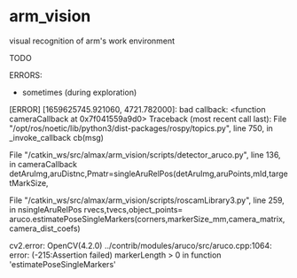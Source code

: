 # arm_vision
visual recognition of arm's work environment


TODO

ERRORS:
- sometimes (during exploration)

[ERROR] [1659625745.921060, 4721.782000]: bad callback: <function cameraCallback at 0x7f041559a9d0>
Traceback (most recent call last):
  File "/opt/ros/noetic/lib/python3/dist-packages/rospy/topics.py", line 750, in _invoke_callback
    cb(msg)

  File "/catkin_ws/src/almax/arm_vision/scripts/detector_aruco.py", line 136, in cameraCallback
    detAruImg,aruDistnc,Pmatr=singleAruRelPos(detAruImg,aruPoints,mId,targetMarkSize,

  File "/catkin_ws/src/almax/arm_vision/scripts/roscamLibrary3.py", line 259, in nsingleAruRelPos
    rvecs,tvecs,object_points= aruco.estimatePoseSingleMarkers(corners,markerSize_mm,camera_matrix,camera_dist_coefs)
    
cv2.error: OpenCV(4.2.0) ../contrib/modules/aruco/src/aruco.cpp:1064: error: (-215:Assertion failed) markerLength > 0 in function 'estimatePoseSingleMarkers'
